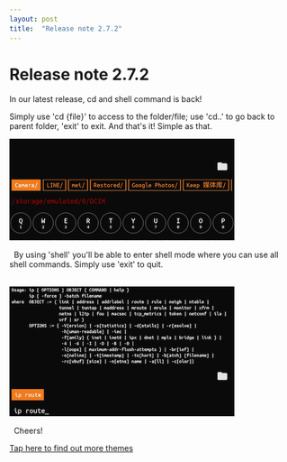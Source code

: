 ```yaml
---
layout: post
title:  "Release note 2.7.2"
---
```


# Release note 2.7.2

In our latest release, cd and shell command is back! 

Simply use 'cd {file}' to access to the folder/file; use 'cd..' to go back to parent folder, 'exit' to exit. And that's it! Simple as that. 
&nbsp;

![](/assets/screenshot_cd.png)

&nbsp;
By using 'shell' you'll be able to enter shell mode where you can use all shell commands. Simply use 'exit' to quit.  
&nbsp;

![](/assets/screenshot_shell.png)

&nbsp;
Cheers!

[Tap here to find out more themes](aris://theme_store)